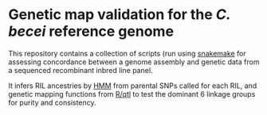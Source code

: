 # Genetic map validation for the *C. becei* reference genome

This repository contains a collection of scripts (run using [snakemake](https://snakemake.readthedocs.io/en/stable/) for assessing concordance between a genome assembly and genetic data from a sequenced recombinant inbred line panel.

It infers RIL ancestries by [HMM](http://genomics.princeton.edu/AndolfattoLab/MSG.html) from parental SNPs called for each RIL, and genetic mapping functions from [R/qtl](https://rqtl.org/) to test the dominant 6 linkage groups for purity and consistency.  

